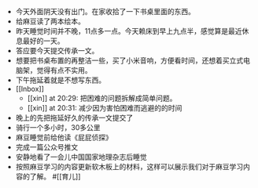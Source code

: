 - 今天外面阴天没有出门。在家收拾了一下书桌里面的东西。
- 给麻豆读了两本绘本。
- 昨天睡觉时间并不晚，11点多一点。今天赖床到早上九点半，感觉算是最近休息最好的一天。
- 答应要今天提交传承一文。
- 想要把书桌布置的再整洁一些，买了小米音响，方便看时间，还想着买立式电脑架，觉得有点不实用。
- 下午拖延着就是不想写东西。
- [[Inbox]]
    - [[xin]] at 20:29: 把困难的问题拆解成简单问题。
    - [[xin]] at 20:31: 减少因为害怕困难而逃避的的时间
- 晚上的先把拖延好久的传承一文提交了
- 骑行一个多小时，30多公里
- 麻豆睡觉前给他读《屁屁侦探》
- 完成一篇公众号推文
- 安静地看了一会儿中国国家地理杂志后睡觉
- 按照麻豆学习的内容更新软木板上的材料，这样可以展示我们对于麻豆学习内容的了解。
  #[[育儿]]
